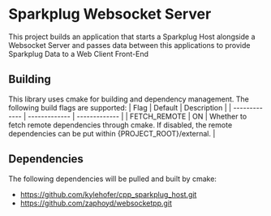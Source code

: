 # Sparkplug Websocket Server
This project builds an application that starts a Sparkplug Host alongside a Websocket Server and passes data between this applications to provide Sparkplug Data to a Web Client Front-End

## Building
This library uses cmake for building and dependency management.
The following build flags are supported:
| Flag  | Default | Description |
| ------------- | ------------- |  ------------- |
| FETCH_REMOTE | ON | Whether to fetch remote dependencies through cmake. If disabled, the remote dependencies can be put within {PROJECT_ROOT}/external. |

## Dependencies
The following dependencies will be pulled and built by cmake:
- https://github.com/kylehofer/cpp_sparkplug_host.git
- https://github.com/zaphoyd/websocketpp.git
